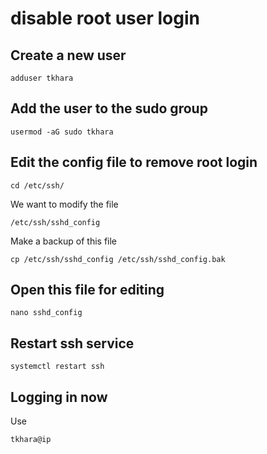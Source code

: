 # disable root user login

## Create a new user

    adduser tkhara

## Add the user to the sudo group

    usermod -aG sudo tkhara

## Edit the config file to remove root login

    cd /etc/ssh/

We want to modify the file

    /etc/ssh/sshd_config

Make a backup of this file

    cp /etc/ssh/sshd_config /etc/ssh/sshd_config.bak

## Open this file for editing

    nano sshd_config

## Restart ssh service

    systemctl restart ssh

## Logging in now

Use

    tkhara@ip